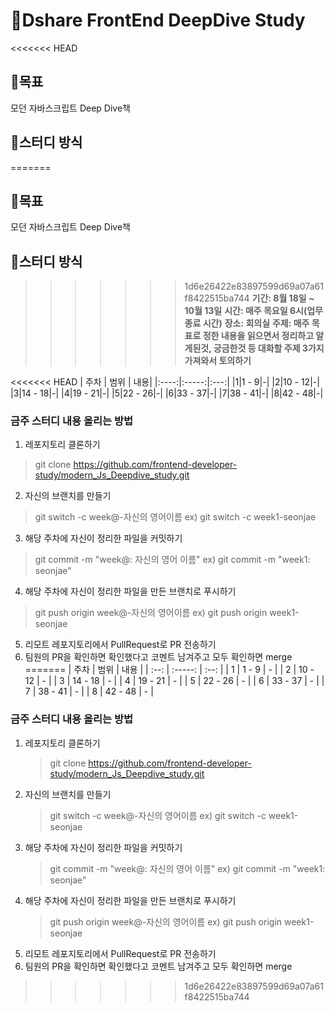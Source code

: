 # 🦎Dshare FrontEnd DeepDive Study
<<<<<<< HEAD
## 🏁목표
모던 자바스크립트 Deep Dive책 

## 🔔스터디 방식
=======

## 🏁목표

모던 자바스크립트 Deep Dive책

## 🔔스터디 방식

>>>>>>> 1d6e26422e83897599d69a07a61f8422515ba744
**기간: 8월 18일 ~ 10월 13일**
**시간: 매주 목요일 6시(업무종료 시간)**
**장소: 회의실**
**주제: 매주 목표로 정한 내용을 읽으면서 정리하고 알게된것, 궁금한것 등 대화할 주제 3가지 가져와서 토의하기**

<<<<<<< HEAD
| 주차 | 범위 | 내용| 
|:----:|:-----:|:---:|
|1|1 - 9|-|
|2|10 - 12|-|
|3|14 - 18|-|
|4|19 - 21|-|
|5|22 - 26|-|
|6|33 - 37|-|
|7|38 - 41|-|
|8|42 - 48|-|

### 금주 스터디 내용 올리는 방법
1. 레포지토리 클론하기
> git clone https://github.com/frontend-developer-study/modern_Js_Deepdive_study.git  
2. 자신의 브랜치를 만들기
> git switch -c week@-자신의 영어이름
> ex) git switch -c week1-seonjae
3. 해당 주차에 자신이 정리한 파일을 커밋하기
> git commit -m "week@: 자신의 영어 이름"
> ex) git commit -m "week1: seonjae"
4. 해당 주차에 자신이 정리한 파일을 만든 브랜치로 푸시하기
> git push origin week@-자신의 영어이름
> ex) git push origin week1-seonjae
5. 리모트 레포지토리에서 PullRequest로 PR 전송하기
6. 팀원의 PR을 확인하면 확인했다고 코멘트 남겨주고 모두 확인하면 merge
=======
| 주차 |  범위   | 내용 |
| :--: | :-----: | :--: |
|  1   |  1 - 9  |  -   |
|  2   | 10 - 12 |  -   |
|  3   | 14 - 18 |  -   |
|  4   | 19 - 21 |  -   |
|  5   | 22 - 26 |  -   |
|  6   | 33 - 37 |  -   |
|  7   | 38 - 41 |  -   |
|  8   | 42 - 48 |  -   |

### 금주 스터디 내용 올리는 방법

1. 레포지토리 클론하기
   > git clone https://github.com/frontend-developer-study/modern_Js_Deepdive_study.git
2. 자신의 브랜치를 만들기
   > git switch -c week@-자신의 영어이름
   > ex) git switch -c week1-seonjae
3. 해당 주차에 자신이 정리한 파일을 커밋하기
   > git commit -m "week@: 자신의 영어 이름"
   > ex) git commit -m "week1: seonjae"
4. 해당 주차에 자신이 정리한 파일을 만든 브랜치로 푸시하기
   > git push origin week@-자신의 영어이름
   > ex) git push origin week1-seonjae
5. 리모트 레포지토리에서 PullRequest로 PR 전송하기
6. 팀원의 PR을 확인하면 확인했다고 코멘트 남겨주고 모두 확인하면 merge
>>>>>>> 1d6e26422e83897599d69a07a61f8422515ba744
